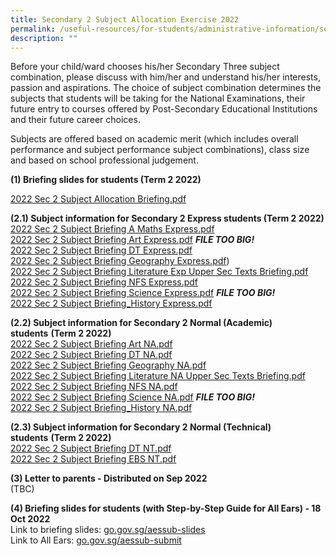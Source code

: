 ```yaml
---
title: Secondary 2 Subject Allocation Exercise 2022
permalink: /useful-resources/for-students/administrative-information/sec-2-subject-allocation-exercise-2022/
description: ""
---
```

Before your child/ward chooses his/her Secondary Three subject combination, please discuss with him/her and understand his/her interests, passion and aspirations. The choice of subject combination determines the subjects that students will be taking for the National Examinations, their future entry to courses offered by Post-Secondary Educational Institutions and their future career choices.

  

Subjects are offered based on academic merit (which includes overall performance and subject performance subject combinations), class size and based on school professional judgement.

  

**(1) Briefing slides for students (Term 2 2022)**

[2022 Sec 2 Subject Allocation Briefing.pdf](/files/2022%20Sec%202%20Subject%20Allocation%20Briefing.pdf)

  
**(2.1) Subject information for Secondary 2 Express students (Term 2 2022)** <br>
[2022 Sec 2 Subject Briefing A Maths Express.pdf](/files/2022%20Sec%202%20Subject%20Briefing%20A%20Maths%20Express.pdf) <br>
[2022 Sec 2 Subject Briefing Art Express.pdf](https://assumptionenglish.moe.edu.sg/qql/slot/u753/Students/Sec%202%20Subject%20Allocation/2022/Express/2022%20Sec%202%20Subject%20Briefing%20Art%20Express.pdf) ***FILE TOO BIG!***<br>
[2022 Sec 2 Subject Briefing DT Express.pdf](/files/2022%20Sec%202%20Subject%20Briefing%20DT%20Express.pdf)  <br>
[2022 Sec 2 Subject Briefing Geography Express.pdf](/files/2022%20Sec%202%20Subject%20Briefing%20Geography%20Express.pdf))<br>
[2022 Sec 2 Subject Briefing Literature Exp Upper Sec Texts Briefing.pdf](/files/2022%20Sec%202%20Subject%20Briefing%20Literature%20Exp%20Upper%20Sec%20Texts%20Briefing.pdf)<br>
[2022 Sec 2 Subject Briefing NFS Express.pdf](/files/2022%20Sec%202%20Subject%20Briefing%20NFS%20Express.pdf)  <br>
[2022 Sec 2 Subject Briefing Science Express.pdf](https://assumptionenglish.moe.edu.sg/qql/slot/u753/Students/Sec%202%20Subject%20Allocation/2022/Express/2022%20Sec%202%20Subject%20Briefing%20Science%20Express.pdf) ***FILE TOO BIG!*** <br>
[2022 Sec 2 Subject Briefing\_History Express.pdf](/files/2022%20Sec%202%20Subject%20Briefing_History%20Express-v2%20Removed%20videos.pdf)
  
**(2.2) Subject information for Secondary 2 Normal (Academic) students** **(Term 2 2022)**<br>
[2022 Sec 2 Subject Briefing Art NA.pdf](/files/2022%20Sec%202%20Subject%20Briefing%20Art%20NA.pdf) <br>
[2022 Sec 2 Subject Briefing DT NA.pdf](/files/2022%20Sec%202%20Subject%20Briefing%20DT%20NA.pdf)<br>
[2022 Sec 2 Subject Briefing Geography NA.pdf](/files/2022%20Sec%202%20Subject%20Briefing%20Geography%20NA.pdf)  <br>
[2022 Sec 2 Subject Briefing Literature NA Upper Sec Texts Briefing.pdf](/files/2022%20Sec%202%20Subject%20Briefing%20Literature%20NA%20Upper%20Sec%20Texts%20Briefing.pdf)<br>
[2022 Sec 2 Subject Briefing NFS NA.pdf](/files/2022%20Sec%202%20Subject%20Briefing%20NFS%20NA.pdf) <br>
[2022 Sec 2 Subject Briefing Science NA.pdf](https://assumptionenglish.moe.edu.sg/qql/slot/u753/Students/Sec%202%20Subject%20Allocation/2022/NA/2022%20Sec%202%20Subject%20Briefing%20Science%20NA.pdf) ***FILE TOO BIG!***<br>
[2022 Sec 2 Subject Briefing\_History NA.pdf](/files/2022%20Sec%202%20Subject%20Briefing_History%20NA%20-%20v2%20Removed%20videos.pdf)


**(2.3) Subject information for Secondary 2 Normal (Technical) students** **(Term 2 2022)**<br>
[2022 Sec 2 Subject Briefing DT NT.pdf](/files/2022%20Sec%202%20Subject%20Briefing%20DT%20NT.pdf)<br>
[2022 Sec 2 Subject Briefing EBS NT.pdf](/files/2022%20Sec%202%20Subject%20Briefing%20EBS%20NT.pdf)
  
**(3) Letter to parents - Distributed on Sep 2022**  
(TBC)  
  
**(4) Briefing slides for students (with Step-by-Step Guide for All Ears) - 18 Oct 2022**  
Link to briefing slides: [go.gov.sg/aessub-slides](http://go.gov.sg/aessub-slides)  
Link to All Ears: [go.gov.sg/aessub-submit](http://go.gov.sg/aessub-submit)